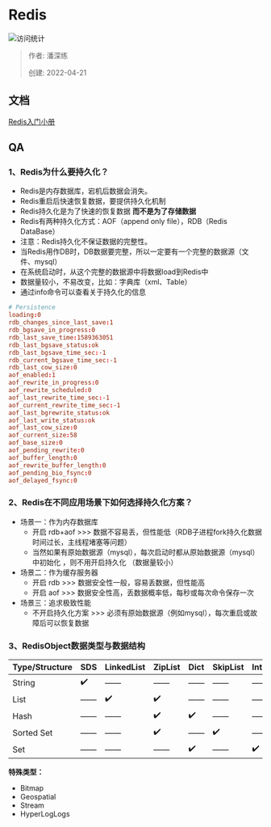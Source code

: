 # Redis

![访问统计](https://visitor-badge.glitch.me/badge?page_id=senlypan.qa.08-redis&left_color=blue&right_color=red)

> 作者: 潘深练
>
> 创建: 2022-04-21

## 文档 

[Redis入门小册](http://redis.panshenlian.com/)

## QA

### 1、Redis为什么要持久化？
- Redis是内存数据库，宕机后数据会消失。
- Redis重启后快速恢复数据，要提供持久化机制
- Redis持久化是为了快速的恢复数据 **而不是为了存储数据**
- Redis有两种持久化方式：AOF（append only file），RDB（Redis DataBase）
- 注意：Redis持久化不保证数据的完整性。
- 当Redis用作DB时，DB数据要完整，所以一定要有一个完整的数据源（文件、mysql）
- 在系统启动时，从这个完整的数据源中将数据load到Redis中
- 数据量较小，不易改变，比如：字典库（xml、Table）
- 通过info命令可以查看关于持久化的信息
```conf
# Persistence
loading:0
rdb_changes_since_last_save:1
rdb_bgsave_in_progress:0
rdb_last_save_time:1589363051
rdb_last_bgsave_status:ok
rdb_last_bgsave_time_sec:-1
rdb_current_bgsave_time_sec:-1
rdb_last_cow_size:0
aof_enabled:1
aof_rewrite_in_progress:0
aof_rewrite_scheduled:0
aof_last_rewrite_time_sec:-1
aof_current_rewrite_time_sec:-1
aof_last_bgrewrite_status:ok
aof_last_write_status:ok
aof_last_cow_size:0
aof_current_size:58
aof_base_size:0
aof_pending_rewrite:0
aof_buffer_length:0
aof_rewrite_buffer_length:0
aof_pending_bio_fsync:0
aof_delayed_fsync:0
```

### 2、Redis在不同应用场景下如何选择持久化方案？

- 场景一：作为内存数据库
    - 开启 rdb+aof >>> 数据不容易丢，但性能低（RDB子进程fork持久化数据时间过长，主线程堵塞等问题）
    - 当然如果有原始数据源（mysql），每次启动时都从原始数据源（mysql）中初始化 ，则不用开启持久化 （数据量较小）
- 场景二：作为缓存服务器
    - 开启 rdb >>> 数据安全性一般，容易丢数据，但性能高
    - 开启 aof >>> 数据安全性高，丢数据概率低，每秒或每次命令保存一次
- 场景三：追求极致性能
    - 不开启持久化方案 >>> 必须有原始数据源（例如mysql），每次重启或故障后可以恢复数据


### 3、RedisObject数据类型与数据结构

Type/Structure           | SDS | LinkedList | ZipList | Dict | SkipList | IntSet
----           | ----| ----  | ----  | ----  | ----  | ---- 
String         | ✔️ | —— | —— | —— | —— | —— 
List           | —— | ✔️ | ✔️ | —— | —— | —— 
Hash           | —— | —— | ✔️ | ✔️ | —— | ——  
Sorted Set     | —— | —— | ✔️ | —— | ✔️ | ——  
Set            | —— | —— | —— | ✔️ | —— | ✔️ 

**特殊类型：**

- Bitmap
- Geospatial
- Stream
- HyperLogLogs